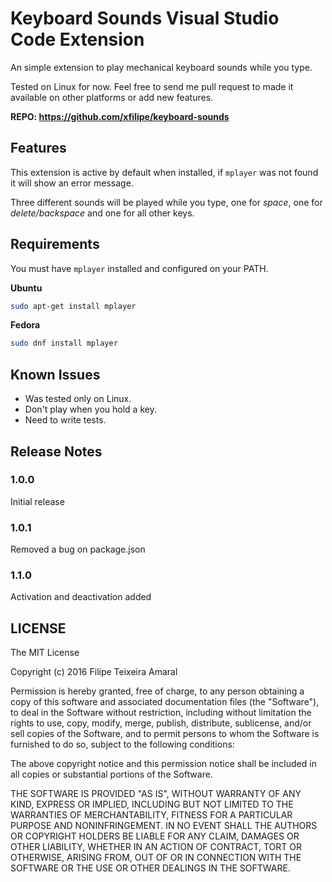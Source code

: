# Keyboard Sounds Visual Studio Code Extension

An simple extension to play mechanical keyboard sounds while you type.

Tested on Linux for now. Feel free to send me pull request to made it available on other platforms or add new features.

**REPO: https://github.com/xfilipe/keyboard-sounds**

## Features

This extension is active by default when installed, if `mplayer` was not found it will show an error message.

Three different sounds will be played while you type, one for *space*, one for *delete/backspace* and one for all other keys.

## Requirements

You must have `mplayer` installed and configured on your PATH.

**Ubuntu**
```bash
sudo apt-get install mplayer
```

**Fedora**
```bash
sudo dnf install mplayer
```

## Known Issues

 * Was tested only on Linux.
 * Don't play when you hold a key.
 * Need to write tests.

## Release Notes


### 1.0.0

Initial release

### 1.0.1

Removed a bug on package.json

### 1.1.0

Activation and deactivation added


## LICENSE

The MIT License

Copyright (c) 2016 Filipe Teixeira Amaral

Permission is hereby granted, free of charge, to any person obtaining a copy
of this software and associated documentation files (the "Software"), to deal
in the Software without restriction, including without limitation the rights
to use, copy, modify, merge, publish, distribute, sublicense, and/or sell
copies of the Software, and to permit persons to whom the Software is
furnished to do so, subject to the following conditions:

The above copyright notice and this permission notice shall be included in
all copies or substantial portions of the Software.

THE SOFTWARE IS PROVIDED "AS IS", WITHOUT WARRANTY OF ANY KIND, EXPRESS OR
IMPLIED, INCLUDING BUT NOT LIMITED TO THE WARRANTIES OF MERCHANTABILITY,
FITNESS FOR A PARTICULAR PURPOSE AND NONINFRINGEMENT. IN NO EVENT SHALL THE
AUTHORS OR COPYRIGHT HOLDERS BE LIABLE FOR ANY CLAIM, DAMAGES OR OTHER
LIABILITY, WHETHER IN AN ACTION OF CONTRACT, TORT OR OTHERWISE, ARISING FROM,
OUT OF OR IN CONNECTION WITH THE SOFTWARE OR THE USE OR OTHER DEALINGS IN
THE SOFTWARE.